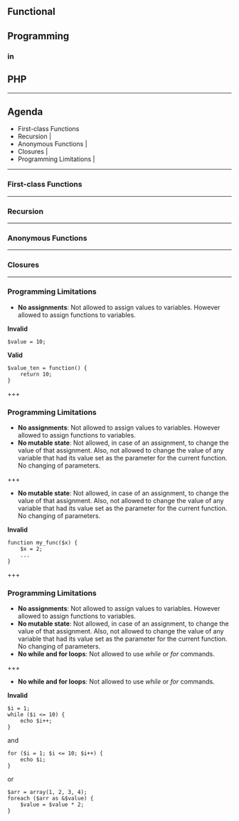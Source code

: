 ## Functional

## Programming

### in

## PHP 

---

## Agenda

- First-class Functions
- Recursion |
- Anonymous Functions |
- Closures |
- Programming Limitations |

---

### First-class Functions

---

### Recursion

---

### Anonymous Functions

---

### Closures

---

### Programming Limitations

- **No assignments**: Not allowed to assign values to variables. However allowed to assign functions to variables.

**Invalid**

```
$value = 10;
```

**Valid**

```
$value_ten = function() {
    return 10;
}
```

+++

### Programming Limitations

- **No assignments**: Not allowed to assign values to variables. However allowed to assign functions to variables.
- **No mutable state**: Not allowed, in case of an assignment, to change the value of that assignment.  Also, not allowed to change the value of any variable that had its value set as the parameter for the current function.  No changing of parameters.

+++

- **No mutable state**: Not allowed, in case of an assignment, to change the value of that assignment.  Also, not allowed to change the value of any variable that had its value set as the parameter for the current function.  No changing of parameters.

**Invalid**

```
function my_func($x) {
    $x = 2;
    ...
}
```

+++

### Programming Limitations

- **No assignments**: Not allowed to assign values to variables. However allowed to assign functions to variables.
- **No mutable state**: Not allowed, in case of an assignment, to change the value of that assignment.  Also, not allowed to change the value of any variable that had its value set as the parameter for the current function.  No changing of parameters.
- **No while and for loops**: Not allowed to use *while* or *for* commands.

+++

- **No while and for loops**: Not allowed to use *while* or *for* commands.

**Invalid**

```
$i = 1;
while ($i <= 10) {
    echo $i++;
}
```

and

```
for ($i = 1; $i <= 10; $i++) {
    echo $i;
}
```

or

```
$arr = array(1, 2, 3, 4);
foreach ($arr as &$value) {
    $value = $value * 2;
}
```